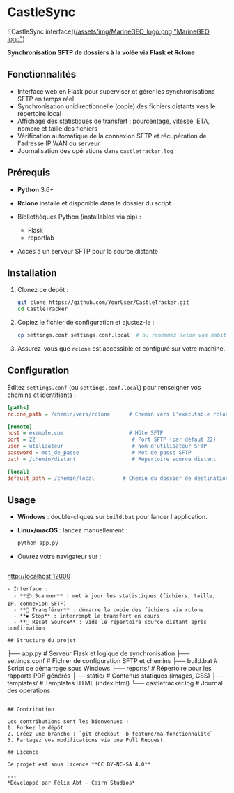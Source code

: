 # CastleSync


![CastleSync interface]([/assets/img/MarineGEO_logo.png "MarineGEO logo"](https://i.ibb.co/fdpWz3Dv/Capture-d-cran-2025-05-12-194328.png))



**Synchronisation SFTP de dossiers à la volée via Flask et Rclone**

## Fonctionnalités

* Interface web en Flask pour superviser et gérer les synchronisations SFTP en temps réel
* Synchronisation unidirectionnelle (copie) des fichiers distants vers le répertoire local
* Affichage des statistiques de transfert : pourcentage, vitesse, ETA, nombre et taille des fichiers
* Vérification automatique de la connexion SFTP et récupération de l'adresse IP WAN du serveur
* Journalisation des opérations dans `castletracker.log`

## Prérequis

* **Python** 3.6+
* **Rclone** installé et disponible dans le dossier du script
* Bibliothèques Python (installables via pip) :

  * Flask
  * reportlab
* Accès à un serveur SFTP pour la source distante

## Installation

1. Clonez ce dépôt :

   ```bash
   git clone https://github.com/YourUser/CastleTracker.git
   cd CastleTracker
   ```
2. Copiez le fichier de configuration et ajustez-le :

   ```bash
   cp settings.conf settings.conf.local  # ou renommez selon vos habitudes
   ```
3. Assurez-vous que `rclone` est accessible et configuré sur votre machine.

## Configuration

Éditez `settings.conf` (ou `settings.conf.local`) pour renseigner vos chemins et identifiants :

```ini
[paths]
rclone_path = /chemin/vers/rclone      # Chemin vers l'exécutable rclone

[remote]
host = exemple.com                     # Hôte SFTP
port = 22                               # Port SFTP (par défaut 22)
user = utilisateur                      # Nom d'utilisateur SFTP
password = mot_de_passe                 # Mot de passe SFTP
path = /chemin/distant                  # Répertoire source distant

[local]
default_path = /chemin/local         # Chemin du dossier de destination local
```

## Usage

* **Windows** : double-cliquez sur `build.bat` pour lancer l'application.
* **Linux/macOS** : lancez manuellement :

  ```bash
  python app.py
  ```
* Ouvrez votre navigateur sur :

  ```
  ```

[http://localhost:12000](http://localhost:12000)

```
- Interface :
  - **📦 Scanner** : met à jour les statistiques (fichiers, taille, IP, connexion SFTP)  
  - **🚀 Transférer** : démarre la copie des fichiers via rclone  
  - **⏹ Stop** : interrompt le transfert en cours  
  - **🔄 Reset Source** : vide le répertoire source distant après confirmation  

## Structure du projet

```

├── app.py             # Serveur Flask et logique de synchronisation
├── settings.conf      # Fichier de configuration SFTP et chemins
├── build.bat          # Script de démarrage sous Windows
├── reports/           # Répertoire pour les rapports PDF générés
├── static/            # Contenus statiques (images, CSS)
├── templates/         # Templates HTML (index.html)
└── castletracker.log  # Journal des opérations

```

## Contribution

Les contributions sont les bienvenues !  
1. Forkez le dépôt  
2. Créez une branche : `git checkout -b feature/ma-fonctionnalite`  
3. Partagez vos modifications via une Pull Request  

## Licence

Ce projet est sous licence **CC BY-NC-SA 4.0**  

---  
*Développé par Félix Abt – Cairn Studios*

```
